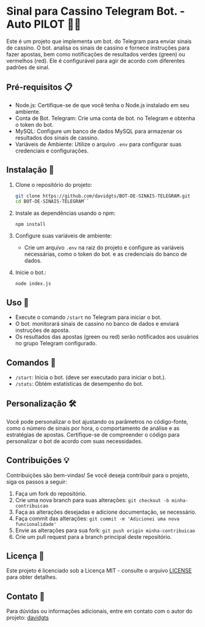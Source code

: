 # Sinal para Cassino Telegram Bot. - Auto PILOT 🎰🤖

Este é um projeto que implementa um bot. do Telegram para enviar sinais de cassino. O bot. analisa os sinais de cassino e fornece instruções para fazer apostas, bem como notificações de resultados verdes (green) ou vermelhos (red). Ele é configurável para agir de acordo com diferentes padrões de sinal.

## Pré-requisitos 📋

- Node.js: Certifique-se de que você tenha o Node.js instalado em seu ambiente.
- Conta de Bot. Telegram: Crie uma conta de bot. no Telegram e obtenha o token do bot.
- MySQL: Configure um banco de dados MySQL para armazenar os resultados dos sinais de cassino.
- Variáveis de Ambiente: Utilize o arquivo `.env` para configurar suas credenciais e configurações.

## Instalação 🚀

1. Clone o repositório do projeto:
   ```bash
   git clone https://github.com/davidgts/BOT-DE-SINAIS-TELEGRAM.git
   cd BOT-DE-SINAIS-TELEGRAM`` 
2.  Instale as dependências usando o npm:
        
    `npm install` 
    
3.  Configure suas variáveis de ambiente:
    
    -   Crie um arquivo `.env` na raiz do projeto e configure as variáveis necessárias, como o token do bot. e as credenciais do banco de dados.
4.  Inicie o bot.:
     
    `node index.js` 
    

## Uso 📝

-   Execute o comando `/start` no Telegram para iniciar o bot.
-   O bot. monitorará sinais de cassino no banco de dados e enviará instruções de aposta.
-   Os resultados das apostas (green ou red) serão notificados aos usuários no grupo Telegram configurado.

## Comandos 🤖

-   `/start`: Inicia o bot. (deve ser executado para iniciar o bot.).
-   `/stats`: Obtém estatísticas de desempenho do bot.

## Personalização 🛠️

Você pode personalizar o bot ajustando os parâmetros no código-fonte, como o número de sinais por hora, o comportamento de análise e as estratégias de apostas. Certifique-se de compreender o código para personalizar o bot de acordo com suas necessidades.

## Contribuições 💡

Contribuições são bem-vindas! Se você deseja contribuir para o projeto, siga os passos a seguir:

1.  Faça um fork do repositório.
2.  Crie uma nova branch para suas alterações: `git checkout -b minha-contribuicao`
3.  Faça as alterações desejadas e adicione documentação, se necessário.
4.  Faça commit das alterações: `git commit -m 'Adicionei uma nova funcionalidade'`
5.  Envie as alterações para sua fork: `git push origin minha-contribuicao`
6.  Crie um pull request para a branch principal deste repositório.

## Licença 📜

Este projeto é licenciado sob a Licença MIT - consulte o arquivo [LICENSE](https://github.com/git/git-scm.com/blob/main/MIT-LICENSE.txt) para obter detalhes.

## Contato 📧

Para dúvidas ou informações adicionais, entre em contato com o autor do projeto: [davidgts](https://github.com/davidgts/)
